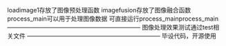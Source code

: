 loadimage1存放了图像预处理函数
imagefusion存放了图像融合函数
process_main可以用于处理图像数据
可直接运行process_mainprocess_main
——————————————————————
图像处理效果测试通过test相关文件
——————————————————————
毕设代码，开源使用
